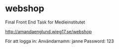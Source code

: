 # webshop
Final Front End Task for Medieinstitutet

http://amandaenglund.wieg17.se/webshop

För att logga in:
Användarnamn: janne
Password: 123
